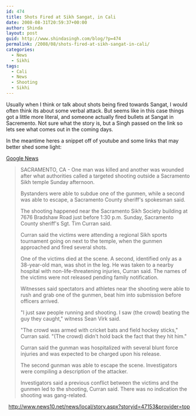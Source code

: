 ```yaml
---
id: 474
title: Shots Fired at Sikh Sangat, in Cali
date: 2008-08-31T20:59:37+00:00
author: Shinda
layout: post
guid: http://www.shindasingh.com/blog/?p=474
permalink: /2008/08/shots-fired-at-sikh-sangat-in-cali/
categories:
  - News
  - Sikhi
tags:
  - Cali
  - News
  - Shooting
  - Sikhi
---
```

Usually when I think or talk about shots being fired towards Sangat, I would often think its about some verbal attack. But seems like in this case things got a little more literal, and someone actually fired bullets at Sangat in Sacremento. Not sure what the story is, but a Singh passed on the link so lets see what comes out in the coming days.

In the meantime heres a snippet off of youtube and some links that may better shed some light:

<p style="text-align: center;">
</p>

<p style="text-align: left;">
  <a href="http://news.google.com/news?hl=en&ned=us&ie=UTF-8&ncl=1241428608">Google News</a>
</p>

> SACRAMENTO, CA - One man was killed and another was wounded after what authorities called a targeted shooting outside a Sacramento Sikh temple Sunday afternoon.
> 
> Bystanders were able to subdue one of the gunmen, while a second was able to escape, a Sacramento County sheriff's spokesman said.
> 
> The shooting happened near the Sacramento Sikh Society building at 7676 Bradshaw Road just before 1:30 p.m. Sunday, Sacramento County sheriff's Sgt. Tim Curran said.
> 
> Curran said the victims were attending a regional Sikh sports tournament going on next to the temple, when the gunmen approached and fired several shots.
> 
> One of the victims died at the scene. A second, identified only as a 38-year-old man, was shot in the leg. He was taken to a nearby hospital with non-life-threatening injuries, Curran said. The names of the victims were not released pending family notification.
> 
> Witnesses said spectators and athletes near the shooting were able to rush and grab one of the gunmen, beat him into submission before officers arrived.
> 
> "I just saw people running and shooting. I saw (the crowd) beating the guy they caught," witness Sean Virk said.
> 
> "The crowd was armed with cricket bats and field hockey sticks," Curran said. "(The crowd) didn't hold back the fact that they hit him."
> 
> Curran said the gunman was hospitalized with several blunt force injuries and was expected to be charged upon his release.
> 
> The second gunman was able to escape the scene. Investigators were compiling a description of the attacker.
> 
> Investigators said a previous conflict between the victims and the gunmen led to the shooting, Curran said. There was no indication the shooting was gang-related.

<p style="text-align: right;">
  <a title="Sacremento News" href="http://www.news10.net/news/local/story.aspx?storyid=47153&provider=top">http://www.news10.net/news/local/story.aspx?storyid=47153&provider=top</a>
</p>